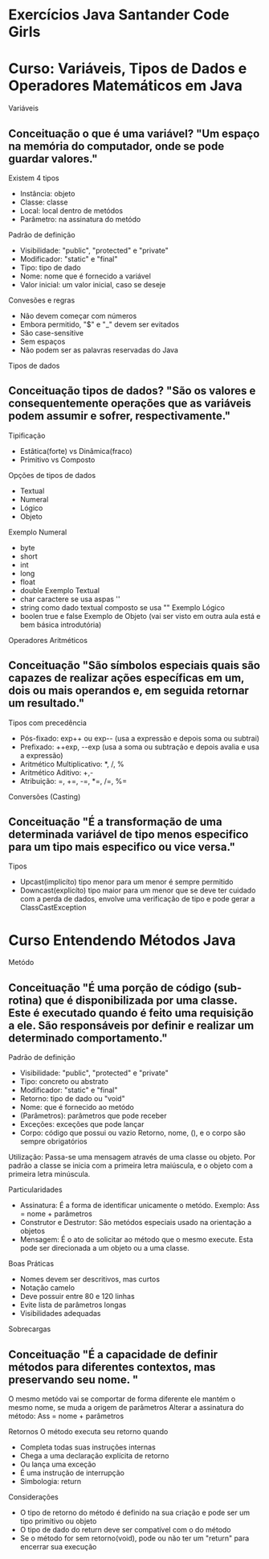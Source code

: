 # Exercícios Java Santander Code Girls
# Curso:  Variáveis, Tipos de Dados e Operadores Matemáticos em Java

Variáveis
## Conceituação o que é uma variável? "Um espaço na memória do computador, onde se pode guardar valores."

Existem 4 tipos
- Instância: objeto
- Classe: classe
- Local: local dentro de metódos
- Parâmetro: na assinatura do metódo
  
Padrão de definição
- Visibilidade: "public", "protected" e "private"
- Modificador: "static" e "final"
- Tipo: tipo de dado
- Nome: nome que é fornecido a variável
- Valor inicial: um valor inicial, caso se deseje

Convesões e regras
- Não devem começar com números
- Embora permitido, "$" e "_" devem ser evitados
- São case-sensitive
- Sem espaços
- Não podem ser as palavras reservadas do Java

Tipos de dados
## Conceituação tipos de dados? "São os valores e consequentemente operações que as variáveis podem assumir e sofrer, respectivamente."

Tipificação
- Estâtica(forte) vs Dinâmica(fraco)
- Primitivo vs Composto

Opções de tipos de dados
- Textual
- Numeral
- Lógico
- Objeto

Exemplo Numeral
- byte
- short
- int
- long
- float
- double
Exemplo Textual
- char caractere se usa aspas ''
- string como dado textual composto se usa ""
Exemplo Lógico
- boolen true e false
Exemplo de Objeto (vai ser visto em outra aula está e bem básica introdutória)

Operadores Aritméticos
## Conceituação "São símbolos especiais quais são capazes de realizar ações específicas em um, dois ou mais operandos e, em seguida retornar um resultado."

Tipos com precedência
- Pós-fixado: exp++ ou exp-- (usa a expressão e depois soma ou subtrai)
- Prefixado: ++exp, --exp (usa a soma ou subtração e depois avalia e usa a expressão)
- Aritmético Multiplicativo: *, /, %
- Aritmético Aditivo: +,-
- Atribuição: =, +=, -=, *=, /=, %=

Conversões (Casting)
## Conceituação "É a transformação de uma determinada variável de tipo menos especifico para um tipo mais especifico ou vice versa."

Tipos
- Upcast(implicíto) tipo menor para um menor é sempre permitido
- Downcast(explicíto) tipo maior para um menor que se deve ter cuidado com a perda de dados, envolve uma verificação de tipo e pode gerar a ClassCastException

# Curso Entendendo Métodos Java

Metódo
## Conceituação "É uma porção de código (sub-rotina) que é disponibilizada por uma classe. Este é executado quando é feito uma requisição a ele. São responsáveis por definir e realizar um determinado comportamento."

Padrão de definição
- Visibilidade: "public", "protected" e "private"
- Tipo: concreto ou abstrato
- Modificador: "static" e "final"
- Retorno: tipo de dado ou "void"
- Nome: que é fornecido ao metódo
- (Parâmetros): parâmetros que pode receber
- Exceções: exceções que pode lançar
- Corpo: código que possui ou vazio 
Retorno, nome, (), e o corpo são sempre obrigatórios

Utilização: Passa-se uma mensagem através de uma classe ou objeto. Por padrão a classe se inicia com a primeira letra maiúscula, e o objeto com a primeira letra minúscula.

Particularidades
- Assinatura: É a forma de identificar unicamente o metódo. Exemplo: Ass = nome + parâmetros
- Construtor e Destrutor: São metódos especiais usado na orientação a objetos
- Mensagem: É o ato de solicitar ao método que o mesmo execute. Esta pode ser direcionada a um objeto ou a uma classe.

Boas Práticas
- Nomes devem ser descritivos, mas curtos
- Notação camelo
- Deve possuir entre 80 e 120 linhas
- Evite lista de parâmetros longas
- Visibilidades adequadas

Sobrecargas
## Conceituação "É a capacidade de definir métodos para diferentes contextos, mas preservando seu nome. "
O mesmo metódo vai se comportar de forma diferente ele mantém o mesmo nome, se muda a origem de parâmetros
Alterar a assinatura do método: Ass = nome + parâmetros

Retornos
O método executa seu retorno quando
- Completa todas suas instruções internas
- Chega a uma declaração explícita de retorno
- Ou lança uma exceção
- É uma instrução de interrupção
- Simbologia: return

Considerações
- O tipo de retorno do método é definido na sua criação e pode ser um tipo primitivo ou objeto
- O tipo de dado do return deve ser compatível com o do método
- Se o método for sem retorno(void), pode ou não ter um "return" para encerrar sua execução



  


  

